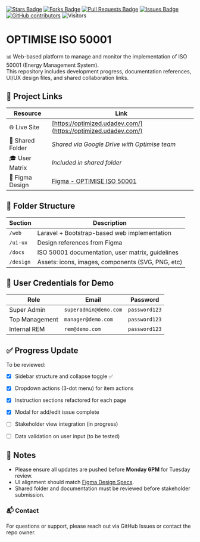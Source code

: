 <a href="https://github.com/drshahizan/short-course/stargazers"><img src="https://img.shields.io/github/stars/drshahizan/short-course" alt="Stars Badge"/></a>
<a href="https://github.com/drshahizan/short-course/network/members"><img src="https://img.shields.io/github/forks/drshahizan/short-course" alt="Forks Badge"/></a>
<a href="https://github.com/drshahizan/short-course/pulls"><img src="https://img.shields.io/github/issues-pr/drshahizan/short-course" alt="Pull Requests Badge"/></a>
<a href="https://github.com/drshahizan/short-course"><img src="https://img.shields.io/github/issues/drshahizan/short-course" alt="Issues Badge"/></a>
<a href="https://github.com/drshahizan/short-course/graphs/contributors"><img alt="GitHub contributors" src="https://img.shields.io/github/contributors/drshahizan/short-course?color=2b9348"></a>
![Visitors](https://api.visitorbadge.io/api/visitors?path=https%3A%2F%2Fgithub.com%2Fdrshahizan%2Fshort-course&labelColor=%23d9e3f0&countColor=%23697689&style=flat)


# OPTIMISE ISO 50001

📊 Web-based platform to manage and monitor the implementation of ISO 50001 (Energy Management System).  
This repository includes development progress, documentation references, UI/UX design files, and shared collaboration links.



## 🔗 Project Links

| Resource       | Link                                                                 |
|----------------|----------------------------------------------------------------------|
| 🌐 Live Site   | [https://optimized.udadev.com/](https://optimized.udadev.com/)      |
| 📁 Shared Folder | _Shared via Google Drive with Optimise team_                        |
| 🎓 User Matrix | _Included in shared folder_                                           |
| 🎨 Figma Design | [Figma - OPTIMISE ISO 50001](https://www.figma.com/design/APwwHlkPntSo4tMYO2dprU/OPTIMISE-ISO-50001?node-id=305-4714&t=WU3Qj3T31TBrwrcV-1) |

## 📁 Folder Structure

| Section      | Description                                      |
|--------------|--------------------------------------------------|
| `/web`       | Laravel + Bootstrap-based web implementation     |
| `/ui-ux`     | Design references from Figma                     |
| `/docs`      | ISO 50001 documentation, user matrix, guidelines |
| `/design`    | Assets: icons, images, components (SVG, PNG, etc)|

## 👥 User Credentials for Demo

| Role              | Email                    | Password       |
|-------------------|--------------------------|----------------|
| Super Admin       | `superadmin@demo.com`     | `password123`  |
| Top Management    | `manager@demo.com`        | `password123`  |
| Internal REM      | `rem@demo.com`            | `password123`  |

## ✅ Progress Update  
To be reviewed:

- [x] Sidebar structure and collapse toggle ✅ 
- [x] Dropdown actions (3-dot menu) for item actions  
- [x] Instruction sections refactored for each page  
- [x] Modal for add/edit issue complete  
- [ ] Stakeholder view integration (in progress)  
- [ ] Data validation on user input (to be tested)


## 📌 Notes

- Please ensure all updates are pushed before **Monday 6PM** for Tuesday review.
- UI alignment should match [Figma Design Specs](https://www.figma.com/design/APwwHlkPntSo4tMYO2dprU/OPTIMISE-ISO-50001).
- Shared folder and documentation must be reviewed before stakeholder submission.

### 📬 Contact

For questions or support, please reach out via GitHub Issues or contact the repo owner.
